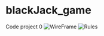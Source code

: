 # blackJack_game
Code project 0
![WireFrame](https://github.com/KingSri/blackJack_game/blob/master/images/Photos%20-%201%20of%202.png)
![Rules](https://github.com/KingSri/blackJack_game/blob/master/images/Photos%20-%202%20of%202.png)
